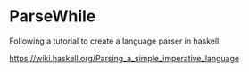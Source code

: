 # ParseWhile

Following a tutorial to create a language parser in haskell 

https://wiki.haskell.org/Parsing_a_simple_imperative_language
